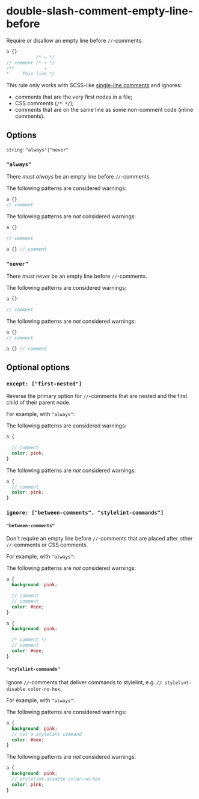 # double-slash-comment-empty-line-before

Require or disallow an empty line before `//`-comments.

```scss
a {}
           /* ← */
// comment /* ↑ */
/**           ↑
*     This line */
```

This rule only works with SCSS-like [single-line comments](http://sass-lang.com/documentation/file.SASS_REFERENCE.html#comments) and ignores:
* comments that are the very first nodes in a file;
* CSS comments (`/* */`);
* comments that are on the same line as some non-comment code (inline comments).

## Options

`string`: `"always"|"never"`

### `"always"`

There *must always* be an empty line before `//`-comments.

The following patterns are considered warnings:

```scss
a {}
// comment
```

The following patterns are *not* considered warnings:

```scss
a {}

// comment
```

```scss
a {} // comment
```

### `"never"`

There *must never* be an empty line before `//`-comments.

The following patterns are considered warnings:

```scss
a {}

// comment
```

The following patterns are *not* considered warnings:

```scss
a {}
// comment
```

```scss
a {} // comment
```

## Optional options

### `except: ["first-nested"]`

Reverse the primary option for `//`-comments that are nested and the first child of their parent node.

For example, with `"always"`:

The following patterns are considered warnings:

```scss
a {

  // comment
  color: pink;
}
```

The following patterns are *not* considered warnings:

```scss
a {
  // comment
  color: pink;
}
```

### `ignore: ["between-comments", "stylelint-commands"]`

#### `"between-comments"`

Don't require an empty line before `//`-comments that are placed after other `//`-comments or CSS comments.

For example, with `"always"`:

The following patterns are *not* considered warnings:

```scss
a {
  background: pink;

  // comment
  // comment
  color: #eee;
}
```

```scss
a {
  background: pink;

  /* comment */
  // comment
  color: #eee;
}
```

#### `"stylelint-commands"`

Ignore `//`-comments that deliver commands to stylelint, e.g. `// stylelint-disable color-no-hex`.

For example, with `"always"`:

The following patterns are considered warnings:

```scss
a {
  background: pink;
  // not a stylelint command
  color: #eee;
}
```

The following patterns are *not* considered warnings:

```scss
a {
  background: pink;
  // stylelint-disable color-no-hex
  color: pink;
}
```
